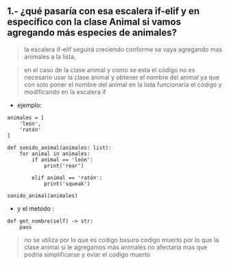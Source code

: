 ## 1.-  ¿qué pasaría con esa escalera if-elif y en específico con la clase Animal si vamos agregando más especies de animales?

> la escalera if-elif seguirá creciendo conforme se vaya agregando mas animales a la lista,

>en el caso de la clase animal y como se esta el código no es necesario usar la clase animal y obtener el nombre del animal ya que con solo poner el nombre del animal en la lista funcionaria el código y modificando en la escalera if
- ejemplo: 
``` 
animales = [
    'león',
    'ratón'
]

def sonido_animal(animales: list):
    for animal in animales:
        if animal == 'león':
            print('roar')

        elif animal == 'ratón':
            print('squeak')

sonido_animal(animales)
```
- y el metodo :
```
def get_nombre(self) -> str:
    pass
```
> no se utiliza por lo que es codigo basura codigo muerto
por lo que la clase animal si le agregamos más animales
no afectaria mas que podria simplificarse y eviar el codigo muerto
